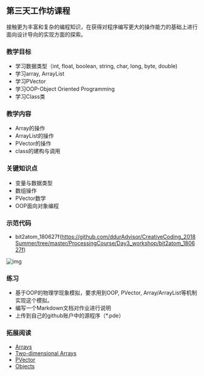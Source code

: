 ## 第三天工作坊课程

接触更为丰富和复杂的编程知识，在获得对程序编写更大的操作能力的基础上进行面向设计导向的实现方面的探索。

### 教学目标
- 学习数据类型（int, float, boolean, string, char, long, byte, double)
- 学习array, ArrayList
- 学习PVector
- 学习OOP-Object Oriented Programming
- 学习Class类

### 教学内容
- Array的操作
- ArrayList的操作
- PVector的操作
- class的建构与调用

### 关键知识点
- 变量与数据类型
- 数组操作
- PVector数学
- OOP面向对象编程

### 示范代码
-  bit2atom_180627f(https://github.com/ddurAdvisor/CreativeCoding_2018Summer/tree/master/ProcessingCourse/Day3_workshop/bit2atom_180627f)  

![img](https://github.com/ddurAdvisor/CreativeCoding_2018Summer/blob/master/ProcessingCourse/Day3_workshop/Img/bit2atom_180627f.png)

### 练习
- 基于OOP的物理学现象模拟，要求用到OOP, PVector, Array/ArrayList等机制实现这个模拟。
- 编写一个Markdown文档对作业进行说明
- 上传到自己的github账户中的源程序（*.pde）

### 拓展阅读
- [Arrays](https://www.processing.org/tutorials/arrays/)
- [Two-dimensional Arrays](https://www.processing.org/tutorials/2darray/)
- [PVector](https://www.processing.org/tutorials/pvector/)
- [Objects](https://www.processing.org/tutorials/objects/)
